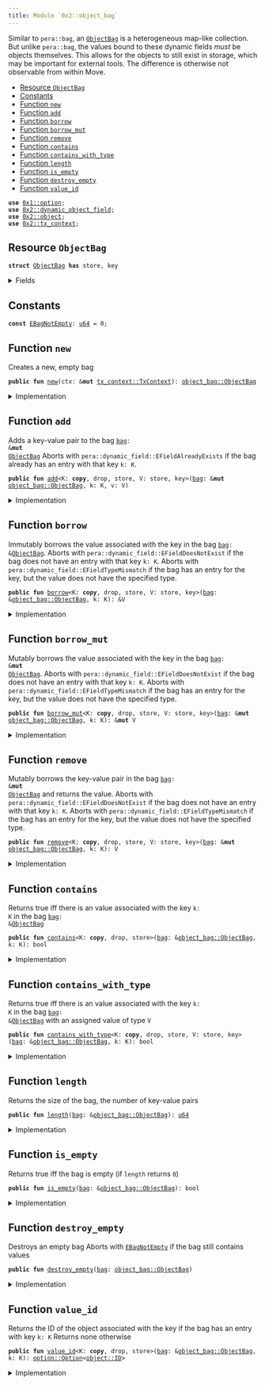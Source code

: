 ```yaml
---
title: Module `0x2::object_bag`
---
```


Similar to <code>pera::bag</code>, an <code><a href="../pera-framework/object_bag.md#0x2_object_bag_ObjectBag">ObjectBag</a></code> is a heterogeneous map-like collection. But unlike
<code>pera::bag</code>, the values bound to these dynamic fields _must_ be objects themselves. This allows
for the objects to still exist in storage, which may be important for external tools.
The difference is otherwise not observable from within Move.


-  [Resource `ObjectBag`](#0x2_object_bag_ObjectBag)
-  [Constants](#@Constants_0)
-  [Function `new`](#0x2_object_bag_new)
-  [Function `add`](#0x2_object_bag_add)
-  [Function `borrow`](#0x2_object_bag_borrow)
-  [Function `borrow_mut`](#0x2_object_bag_borrow_mut)
-  [Function `remove`](#0x2_object_bag_remove)
-  [Function `contains`](#0x2_object_bag_contains)
-  [Function `contains_with_type`](#0x2_object_bag_contains_with_type)
-  [Function `length`](#0x2_object_bag_length)
-  [Function `is_empty`](#0x2_object_bag_is_empty)
-  [Function `destroy_empty`](#0x2_object_bag_destroy_empty)
-  [Function `value_id`](#0x2_object_bag_value_id)


<pre><code><b>use</b> <a href="../move-stdlib/option.md#0x1_option">0x1::option</a>;
<b>use</b> <a href="../pera-framework/dynamic_object_field.md#0x2_dynamic_object_field">0x2::dynamic_object_field</a>;
<b>use</b> <a href="../pera-framework/object.md#0x2_object">0x2::object</a>;
<b>use</b> <a href="../pera-framework/tx_context.md#0x2_tx_context">0x2::tx_context</a>;
</code></pre>



<a name="0x2_object_bag_ObjectBag"></a>

## Resource `ObjectBag`



<pre><code><b>struct</b> <a href="../pera-framework/object_bag.md#0x2_object_bag_ObjectBag">ObjectBag</a> <b>has</b> store, key
</code></pre>



<details>
<summary>Fields</summary>


<dl>
<dt>
<code>id: <a href="../pera-framework/object.md#0x2_object_UID">object::UID</a></code>
</dt>
<dd>
 the ID of this bag
</dd>
<dt>
<code>size: <a href="../move-stdlib/u64.md#0x1_u64">u64</a></code>
</dt>
<dd>
 the number of key-value pairs in the bag
</dd>
</dl>


</details>

<a name="@Constants_0"></a>

## Constants


<a name="0x2_object_bag_EBagNotEmpty"></a>



<pre><code><b>const</b> <a href="../pera-framework/object_bag.md#0x2_object_bag_EBagNotEmpty">EBagNotEmpty</a>: <a href="../move-stdlib/u64.md#0x1_u64">u64</a> = 0;
</code></pre>



<a name="0x2_object_bag_new"></a>

## Function `new`

Creates a new, empty bag


<pre><code><b>public</b> <b>fun</b> <a href="../pera-framework/object_bag.md#0x2_object_bag_new">new</a>(ctx: &<b>mut</b> <a href="../pera-framework/tx_context.md#0x2_tx_context_TxContext">tx_context::TxContext</a>): <a href="../pera-framework/object_bag.md#0x2_object_bag_ObjectBag">object_bag::ObjectBag</a>
</code></pre>



<details>
<summary>Implementation</summary>


<pre><code><b>public</b> <b>fun</b> <a href="../pera-framework/object_bag.md#0x2_object_bag_new">new</a>(ctx: &<b>mut</b> TxContext): <a href="../pera-framework/object_bag.md#0x2_object_bag_ObjectBag">ObjectBag</a> {
    <a href="../pera-framework/object_bag.md#0x2_object_bag_ObjectBag">ObjectBag</a> {
        id: <a href="../pera-framework/object.md#0x2_object_new">object::new</a>(ctx),
        size: 0,
    }
}
</code></pre>



</details>

<a name="0x2_object_bag_add"></a>

## Function `add`

Adds a key-value pair to the bag <code><a href="../pera-framework/bag.md#0x2_bag">bag</a>: &<b>mut</b> <a href="../pera-framework/object_bag.md#0x2_object_bag_ObjectBag">ObjectBag</a></code>
Aborts with <code>pera::dynamic_field::EFieldAlreadyExists</code> if the bag already has an entry with
that key <code>k: K</code>.


<pre><code><b>public</b> <b>fun</b> <a href="../pera-framework/object_bag.md#0x2_object_bag_add">add</a>&lt;K: <b>copy</b>, drop, store, V: store, key&gt;(<a href="../pera-framework/bag.md#0x2_bag">bag</a>: &<b>mut</b> <a href="../pera-framework/object_bag.md#0x2_object_bag_ObjectBag">object_bag::ObjectBag</a>, k: K, v: V)
</code></pre>



<details>
<summary>Implementation</summary>


<pre><code><b>public</b> <b>fun</b> <a href="../pera-framework/object_bag.md#0x2_object_bag_add">add</a>&lt;K: <b>copy</b> + drop + store, V: key + store&gt;(<a href="../pera-framework/bag.md#0x2_bag">bag</a>: &<b>mut</b> <a href="../pera-framework/object_bag.md#0x2_object_bag_ObjectBag">ObjectBag</a>, k: K, v: V) {
    ofield::add(&<b>mut</b> <a href="../pera-framework/bag.md#0x2_bag">bag</a>.id, k, v);
    <a href="../pera-framework/bag.md#0x2_bag">bag</a>.size = <a href="../pera-framework/bag.md#0x2_bag">bag</a>.size + 1;
}
</code></pre>



</details>

<a name="0x2_object_bag_borrow"></a>

## Function `borrow`

Immutably borrows the value associated with the key in the bag <code><a href="../pera-framework/bag.md#0x2_bag">bag</a>: &<a href="../pera-framework/object_bag.md#0x2_object_bag_ObjectBag">ObjectBag</a></code>.
Aborts with <code>pera::dynamic_field::EFieldDoesNotExist</code> if the bag does not have an entry with
that key <code>k: K</code>.
Aborts with <code>pera::dynamic_field::EFieldTypeMismatch</code> if the bag has an entry for the key, but
the value does not have the specified type.


<pre><code><b>public</b> <b>fun</b> <a href="../pera-framework/object_bag.md#0x2_object_bag_borrow">borrow</a>&lt;K: <b>copy</b>, drop, store, V: store, key&gt;(<a href="../pera-framework/bag.md#0x2_bag">bag</a>: &<a href="../pera-framework/object_bag.md#0x2_object_bag_ObjectBag">object_bag::ObjectBag</a>, k: K): &V
</code></pre>



<details>
<summary>Implementation</summary>


<pre><code><b>public</b> <b>fun</b> <a href="../pera-framework/object_bag.md#0x2_object_bag_borrow">borrow</a>&lt;K: <b>copy</b> + drop + store, V: key + store&gt;(<a href="../pera-framework/bag.md#0x2_bag">bag</a>: &<a href="../pera-framework/object_bag.md#0x2_object_bag_ObjectBag">ObjectBag</a>, k: K): &V {
    ofield::borrow(&<a href="../pera-framework/bag.md#0x2_bag">bag</a>.id, k)
}
</code></pre>



</details>

<a name="0x2_object_bag_borrow_mut"></a>

## Function `borrow_mut`

Mutably borrows the value associated with the key in the bag <code><a href="../pera-framework/bag.md#0x2_bag">bag</a>: &<b>mut</b> <a href="../pera-framework/object_bag.md#0x2_object_bag_ObjectBag">ObjectBag</a></code>.
Aborts with <code>pera::dynamic_field::EFieldDoesNotExist</code> if the bag does not have an entry with
that key <code>k: K</code>.
Aborts with <code>pera::dynamic_field::EFieldTypeMismatch</code> if the bag has an entry for the key, but
the value does not have the specified type.


<pre><code><b>public</b> <b>fun</b> <a href="../pera-framework/object_bag.md#0x2_object_bag_borrow_mut">borrow_mut</a>&lt;K: <b>copy</b>, drop, store, V: store, key&gt;(<a href="../pera-framework/bag.md#0x2_bag">bag</a>: &<b>mut</b> <a href="../pera-framework/object_bag.md#0x2_object_bag_ObjectBag">object_bag::ObjectBag</a>, k: K): &<b>mut</b> V
</code></pre>



<details>
<summary>Implementation</summary>


<pre><code><b>public</b> <b>fun</b> <a href="../pera-framework/object_bag.md#0x2_object_bag_borrow_mut">borrow_mut</a>&lt;K: <b>copy</b> + drop + store, V: key + store&gt;(<a href="../pera-framework/bag.md#0x2_bag">bag</a>: &<b>mut</b> <a href="../pera-framework/object_bag.md#0x2_object_bag_ObjectBag">ObjectBag</a>, k: K): &<b>mut</b> V {
    ofield::borrow_mut(&<b>mut</b> <a href="../pera-framework/bag.md#0x2_bag">bag</a>.id, k)
}
</code></pre>



</details>

<a name="0x2_object_bag_remove"></a>

## Function `remove`

Mutably borrows the key-value pair in the bag <code><a href="../pera-framework/bag.md#0x2_bag">bag</a>: &<b>mut</b> <a href="../pera-framework/object_bag.md#0x2_object_bag_ObjectBag">ObjectBag</a></code> and returns the value.
Aborts with <code>pera::dynamic_field::EFieldDoesNotExist</code> if the bag does not have an entry with
that key <code>k: K</code>.
Aborts with <code>pera::dynamic_field::EFieldTypeMismatch</code> if the bag has an entry for the key, but
the value does not have the specified type.


<pre><code><b>public</b> <b>fun</b> <a href="../pera-framework/object_bag.md#0x2_object_bag_remove">remove</a>&lt;K: <b>copy</b>, drop, store, V: store, key&gt;(<a href="../pera-framework/bag.md#0x2_bag">bag</a>: &<b>mut</b> <a href="../pera-framework/object_bag.md#0x2_object_bag_ObjectBag">object_bag::ObjectBag</a>, k: K): V
</code></pre>



<details>
<summary>Implementation</summary>


<pre><code><b>public</b> <b>fun</b> <a href="../pera-framework/object_bag.md#0x2_object_bag_remove">remove</a>&lt;K: <b>copy</b> + drop + store, V: key + store&gt;(<a href="../pera-framework/bag.md#0x2_bag">bag</a>: &<b>mut</b> <a href="../pera-framework/object_bag.md#0x2_object_bag_ObjectBag">ObjectBag</a>, k: K): V {
    <b>let</b> v = ofield::remove(&<b>mut</b> <a href="../pera-framework/bag.md#0x2_bag">bag</a>.id, k);
    <a href="../pera-framework/bag.md#0x2_bag">bag</a>.size = <a href="../pera-framework/bag.md#0x2_bag">bag</a>.size - 1;
    v
}
</code></pre>



</details>

<a name="0x2_object_bag_contains"></a>

## Function `contains`

Returns true iff there is an value associated with the key <code>k: K</code> in the bag <code><a href="../pera-framework/bag.md#0x2_bag">bag</a>: &<a href="../pera-framework/object_bag.md#0x2_object_bag_ObjectBag">ObjectBag</a></code>


<pre><code><b>public</b> <b>fun</b> <a href="../pera-framework/object_bag.md#0x2_object_bag_contains">contains</a>&lt;K: <b>copy</b>, drop, store&gt;(<a href="../pera-framework/bag.md#0x2_bag">bag</a>: &<a href="../pera-framework/object_bag.md#0x2_object_bag_ObjectBag">object_bag::ObjectBag</a>, k: K): bool
</code></pre>



<details>
<summary>Implementation</summary>


<pre><code><b>public</b> <b>fun</b> <a href="../pera-framework/object_bag.md#0x2_object_bag_contains">contains</a>&lt;K: <b>copy</b> + drop + store&gt;(<a href="../pera-framework/bag.md#0x2_bag">bag</a>: &<a href="../pera-framework/object_bag.md#0x2_object_bag_ObjectBag">ObjectBag</a>, k: K): bool {
    ofield::exists_&lt;K&gt;(&<a href="../pera-framework/bag.md#0x2_bag">bag</a>.id, k)
}
</code></pre>



</details>

<a name="0x2_object_bag_contains_with_type"></a>

## Function `contains_with_type`

Returns true iff there is an value associated with the key <code>k: K</code> in the bag <code><a href="../pera-framework/bag.md#0x2_bag">bag</a>: &<a href="../pera-framework/object_bag.md#0x2_object_bag_ObjectBag">ObjectBag</a></code>
with an assigned value of type <code>V</code>


<pre><code><b>public</b> <b>fun</b> <a href="../pera-framework/object_bag.md#0x2_object_bag_contains_with_type">contains_with_type</a>&lt;K: <b>copy</b>, drop, store, V: store, key&gt;(<a href="../pera-framework/bag.md#0x2_bag">bag</a>: &<a href="../pera-framework/object_bag.md#0x2_object_bag_ObjectBag">object_bag::ObjectBag</a>, k: K): bool
</code></pre>



<details>
<summary>Implementation</summary>


<pre><code><b>public</b> <b>fun</b> <a href="../pera-framework/object_bag.md#0x2_object_bag_contains_with_type">contains_with_type</a>&lt;K: <b>copy</b> + drop + store, V: key + store&gt;(<a href="../pera-framework/bag.md#0x2_bag">bag</a>: &<a href="../pera-framework/object_bag.md#0x2_object_bag_ObjectBag">ObjectBag</a>, k: K): bool {
    ofield::exists_with_type&lt;K, V&gt;(&<a href="../pera-framework/bag.md#0x2_bag">bag</a>.id, k)
}
</code></pre>



</details>

<a name="0x2_object_bag_length"></a>

## Function `length`

Returns the size of the bag, the number of key-value pairs


<pre><code><b>public</b> <b>fun</b> <a href="../pera-framework/object_bag.md#0x2_object_bag_length">length</a>(<a href="../pera-framework/bag.md#0x2_bag">bag</a>: &<a href="../pera-framework/object_bag.md#0x2_object_bag_ObjectBag">object_bag::ObjectBag</a>): <a href="../move-stdlib/u64.md#0x1_u64">u64</a>
</code></pre>



<details>
<summary>Implementation</summary>


<pre><code><b>public</b> <b>fun</b> <a href="../pera-framework/object_bag.md#0x2_object_bag_length">length</a>(<a href="../pera-framework/bag.md#0x2_bag">bag</a>: &<a href="../pera-framework/object_bag.md#0x2_object_bag_ObjectBag">ObjectBag</a>): <a href="../move-stdlib/u64.md#0x1_u64">u64</a> {
    <a href="../pera-framework/bag.md#0x2_bag">bag</a>.size
}
</code></pre>



</details>

<a name="0x2_object_bag_is_empty"></a>

## Function `is_empty`

Returns true iff the bag is empty (if <code>length</code> returns <code>0</code>)


<pre><code><b>public</b> <b>fun</b> <a href="../pera-framework/object_bag.md#0x2_object_bag_is_empty">is_empty</a>(<a href="../pera-framework/bag.md#0x2_bag">bag</a>: &<a href="../pera-framework/object_bag.md#0x2_object_bag_ObjectBag">object_bag::ObjectBag</a>): bool
</code></pre>



<details>
<summary>Implementation</summary>


<pre><code><b>public</b> <b>fun</b> <a href="../pera-framework/object_bag.md#0x2_object_bag_is_empty">is_empty</a>(<a href="../pera-framework/bag.md#0x2_bag">bag</a>: &<a href="../pera-framework/object_bag.md#0x2_object_bag_ObjectBag">ObjectBag</a>): bool {
    <a href="../pera-framework/bag.md#0x2_bag">bag</a>.size == 0
}
</code></pre>



</details>

<a name="0x2_object_bag_destroy_empty"></a>

## Function `destroy_empty`

Destroys an empty bag
Aborts with <code><a href="../pera-framework/object_bag.md#0x2_object_bag_EBagNotEmpty">EBagNotEmpty</a></code> if the bag still contains values


<pre><code><b>public</b> <b>fun</b> <a href="../pera-framework/object_bag.md#0x2_object_bag_destroy_empty">destroy_empty</a>(<a href="../pera-framework/bag.md#0x2_bag">bag</a>: <a href="../pera-framework/object_bag.md#0x2_object_bag_ObjectBag">object_bag::ObjectBag</a>)
</code></pre>



<details>
<summary>Implementation</summary>


<pre><code><b>public</b> <b>fun</b> <a href="../pera-framework/object_bag.md#0x2_object_bag_destroy_empty">destroy_empty</a>(<a href="../pera-framework/bag.md#0x2_bag">bag</a>: <a href="../pera-framework/object_bag.md#0x2_object_bag_ObjectBag">ObjectBag</a>) {
    <b>let</b> <a href="../pera-framework/object_bag.md#0x2_object_bag_ObjectBag">ObjectBag</a> { id, size } = <a href="../pera-framework/bag.md#0x2_bag">bag</a>;
    <b>assert</b>!(size == 0, <a href="../pera-framework/object_bag.md#0x2_object_bag_EBagNotEmpty">EBagNotEmpty</a>);
    id.delete()
}
</code></pre>



</details>

<a name="0x2_object_bag_value_id"></a>

## Function `value_id`

Returns the ID of the object associated with the key if the bag has an entry with key <code>k: K</code>
Returns none otherwise


<pre><code><b>public</b> <b>fun</b> <a href="../pera-framework/object_bag.md#0x2_object_bag_value_id">value_id</a>&lt;K: <b>copy</b>, drop, store&gt;(<a href="../pera-framework/bag.md#0x2_bag">bag</a>: &<a href="../pera-framework/object_bag.md#0x2_object_bag_ObjectBag">object_bag::ObjectBag</a>, k: K): <a href="../move-stdlib/option.md#0x1_option_Option">option::Option</a>&lt;<a href="../pera-framework/object.md#0x2_object_ID">object::ID</a>&gt;
</code></pre>



<details>
<summary>Implementation</summary>


<pre><code><b>public</b> <b>fun</b> <a href="../pera-framework/object_bag.md#0x2_object_bag_value_id">value_id</a>&lt;K: <b>copy</b> + drop + store&gt;(<a href="../pera-framework/bag.md#0x2_bag">bag</a>: &<a href="../pera-framework/object_bag.md#0x2_object_bag_ObjectBag">ObjectBag</a>, k: K): Option&lt;ID&gt; {
    ofield::id(&<a href="../pera-framework/bag.md#0x2_bag">bag</a>.id, k)
}
</code></pre>



</details>
